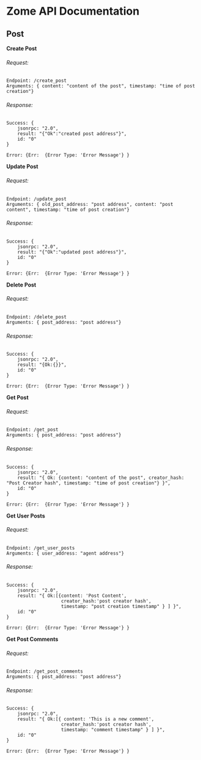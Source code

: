 # Zome API Documentation

## Post

**Create Post**
###### Request: 
```
Endpoint: /create_post
Arguments: { content: "content of the post", timestamp: "time of post creation"}
```

###### Response: 
```
Success: {
    jsonrpc: "2.0",
    result: "{"Ok":"created post address"}",
    id: "0"
}

Error: {Err:  {Error Type: 'Error Message'} }
```

**Update Post**
###### Request: 
``` 
Endpoint: /update_post
Arguments: { old_post_address: "post address", content: "post content", timestamp: "time of post creation"}
```

###### Response: 
```
Success: {
    jsonrpc: "2.0",
    result: "{"Ok":"updated post address"}",
    id: "0"
}

Error: {Err:  {Error Type: 'Error Message'} }
```

**Delete Post**
###### Request: 
``` 
Endpoint: /delete_post
Arguments: { post_address: "post address"}
```

###### Response: 
```
Success: {
    jsonrpc: "2.0",
    result: "{Ok:{}}",
    id: "0"
}

Error: {Err:  {Error Type: 'Error Message'} }
```

**Get Post**
###### Request: 
``` 
Endpoint: /get_post
Arguments: { post_address: "post address"}
```

###### Response: 
```
Success: {
    jsonrpc: "2.0",
    result: "{ Ok: {content: "content of the post", creator_hash: "Post Creator hash", timestamp: "time of post creation"} }",
    id: "0"
}

Error: {Err:  {Error Type: 'Error Message'} }
```

**Get User Posts**
###### Request: 
``` 
Endpoint: /get_user_posts
Arguments: { user_address: "agent address"}
```

###### Response: 
```
Success: {
    jsonrpc: "2.0",
    result: "{ Ok:[{content: 'Post Content',
                    creator_hash:'post creator hash',
                    timestamp: "post creation timestamp" } ] }",
    id: "0"
}

Error: {Err:  {Error Type: 'Error Message'} }
```

**Get Post Comments**
###### Request: 
``` 
Endpoint: /get_post_comments
Arguments: { post_address: "post address"}
```

###### Response: 
```
Success: {
    jsonrpc: "2.0",
    result: "{ Ok:[{ content: 'This is a new comment',
                    creator_hash:'post creator hash',
                    timestamp: "comment timestamp" } ] }",
    id: "0"
}

Error: {Err:  {Error Type: 'Error Message'} }
```

